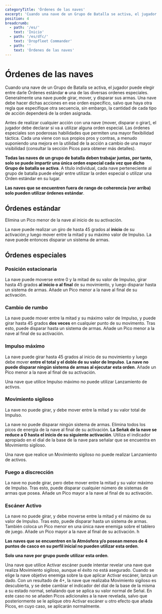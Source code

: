 ```yaml
---
categoryTitle: 'Órdenes de las naves'
excerpt: 'Cuando una nave de un Grupo de Batalla se activa, el jugador puede elegir entre darle Órdenes estándar o una de las diversas ordenes especiales.'
position: 4
breadcrumb:
  - path: '/es/'
    text: 'Inicio'
  - path: '/es/dfc/'
    text: 'Dropfleet Commander'
  - path: ''
    text: 'Órdenes de las naves'
---
```


# Órdenes de las naves

Cuando una nave de un Grupo de Batalla se activa, el jugador puede elegir entre darle Órdenes estándar **o** una de las diversas ordenes especiales. Generalmente una nave puede girar, mover, y disparar sus armas. Una nave debe hacer dichas acciones en ese orden específico, salvo que haya otra regla que especifique otra secuencia, sin embargo, la cantidad de cada tipo de acción dependerá de la orden asignada.

Antes de realizar cualquier acción con una nave (mover, disparar o girar), el jugador debe declarar si va a utilizar alguna orden especial. Las órdenes especiales son poderosas habilidades que permiten una mayor flexibilidad táctica. Cada una viene con sus propios pros y contras, a menudo suponiendo una mejora en la utilidad de la acción a cambio de una mayor visibilidad (consultar la sección Picos para obtener más detalles).

**Todas las naves de un grupo de batalla deben trabajar juntas, por tanto, solo se puede impartir una única orden especial cada vez que dicho Grupo de batalla se activa**. A título individual, cada nave perteneciente al grupo de batalla puede elegir entre utilizar la orden especial o utilizar una Orden estándar en su lugar.

**Las naves que se encuentren fuera de rango de coherencia (ver arriba) solo pueden utilizar órdenes estándar**.

## Órdenes estándar

Elimina un Pico menor de la nave al inicio de su activación.

La nave puede realizar un giro de hasta 45 grados al **inicio** de su activación,y luego mover entre la mitad y su máximo valor de Impulso. La nave puede entonces disparar un sistema de armas.

## Órdenes especiales

### Posición estacionaria

La nave puede moverse entre 0 y la mitad de su valor de Impulso, girar hasta 45 grados **al inicio o al final** de su movimiento, y luego disparar hasta un sistema de armas. Añade un Pico menor a la nave al final de su activación.

### Cambio de rumbo

La nave puede mover entre la mitad y su máximo valor de Impulso, y puede girar hasta 45 grados **dos veces** en cualquier punto de su movimento. Tras esto, puede disparar hasta un sistema de armas. Añade un Pico menor a la nave al final de su activación.

### Impulso máximo

La nave puede girar hasta 45 grados al inicio de su movimiento y luego debe mover **entre el total y el doble de su valor de Impulso**. **La nave no puede disparar ningún sistema de armas al ejecutar esta orden**. Añade un Pico menor a la nave al final de su activación.

Una nave que utilice Impulso máximo no puede utilizar Lanzamiento de activos.

### Movimiento sigiloso

La nave no puede girar, y debe mover entre la mitad y su valor total de Impulso.

La nave no puede disparar ningún sistema de armas. Elimina todos los picos de energía de la nave al final de su activación. **La Señak de la nave se reduce a 0 hasta el inicio de su siguiente activación**. Utiliza el indicador apropiado en el dial de la base de la nave para señalar que se encuentra en Movimiento sigiloso.

Una nave que realice un Movimiento sigiloso no puede realizar Lanzamiento de activos.

### Fuego a discrección

La nave no puede girar, pero debe mover entre la mitad y su valor máximo de Impulso. Tras esto, puede disparar cualquier número de sistemas de armas que posea. Añade un Pico mayor a la nave al final de su activación.

### Escáner Activo

La nave no puede girar, y debe moverse entre la mitad y el máximo de su valor de Impulso. Tras esto, puede disparar hasta un sistema de armas. También coloca un Pico menor en una única nave enemiga sobre el tablero de juego. Añade un Pico mayor a la nave al final de su activación. h

**Las naves que se encuentren en la Atmósfera y/o posean menos de 4 puntos de casco en su perfil inicial no pueden utilizar esta orden**.

**Solo una nave por grupo puede utilizar esta orden**.

Una nave que utilice Activar escáner puede intentar revelar una nave que realiza Movimiento sigiloso, aunque el éxito no está asegurado. Cuando se elige la nave objetivo enemiga sobre la que aplicar Activar escáner, lanza un dado. Con un resultado de 4+, la nave que realizaba Movimiento sigiloso es descubierta, y se debe cambiar el indicador del dial de la base de la misma a su estado normal, señalando que se aplica su valor normal de Señal. En este caso no se añaden Picos adicionales a la nave revelada, salvo que posteriormente se le aplique otro Activar escáner u otro efecto que añada Picos, en cuyo caso, se aplicarán normalmente.
